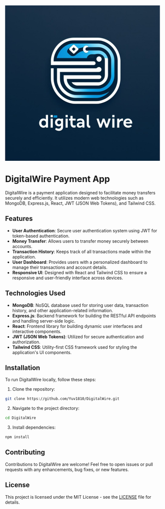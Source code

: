 
![DigitalWire Logo](images/Logo.jpeg)

# DigitalWire Payment App

DigitalWire is a payment application designed to facilitate money transfers securely and efficiently. It utilizes modern web technologies such as MongoDB, Express.js, React, JWT (JSON Web Tokens), and Tailwind CSS.

## Features

- **User Authentication**: Secure user authentication system using JWT for token-based authentication.
- **Money Transfer**: Allows users to transfer money securely between accounts.
- **Transaction History**: Keeps track of all transactions made within the application.
- **User Dashboard**: Provides users with a personalized dashboard to manage their transactions and account details.
- **Responsive UI**: Designed with React and Tailwind CSS to ensure a responsive and user-friendly interface across devices.

## Technologies Used

- **MongoDB**: NoSQL database used for storing user data, transaction history, and other application-related information.
- **Express.js**: Backend framework for building the RESTful API endpoints and handling server-side logic.
- **React**: Frontend library for building dynamic user interfaces and interactive components.
- **JWT (JSON Web Tokens)**: Utilized for secure authentication and authorization.
- **Tailwind CSS**: Utility-first CSS framework used for styling the application's UI components.

## Installation

To run DigitalWire locally, follow these steps:

1. Clone the repository:

```bash
git clone https://github.com/Yuv1810/DigitalWire.git
```

2. Navigate to the project directory:

```bash
cd DigitalWire
```

3. Install dependencies:

```bash
npm install
```

## Contributing

Contributions to DigitalWire are welcome! Feel free to open issues or pull requests with any enhancements, bug fixes, or new features.


## License

This project is licensed under the MIT License - see the [LICENSE](LICENSE) file for details.



